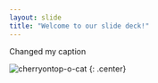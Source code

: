 ```yaml
---
layout: slide
title: "Welcome to our slide deck!"
---
```


Changed my caption

![cherryontop-o-cat](https://octodex.github.com/images/cherryontop-o-cat.png)
{: .center}
